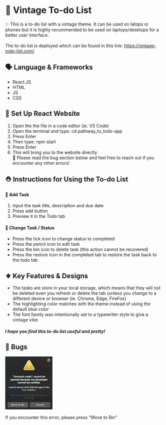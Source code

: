 
# 📝 Vintage To-do List
✨ This is a to-do list with a vintage theme. It can be used on latops or phones but it is highly recommended to be used on laptops/desktops for a better user interface.<br/>
<br/>
The to-do list is deployed which can be found in this link: https://vintage-todo-list.com/ 

## 🗣️ Language & Frameworks
* React.JS
* HTML
* JS
* CSS

## 🔧 Set Up React Website
1. Open the the file in a code editor (ie. VS Code)
2. Open the terminal and type: cd pathway_to_todo-app
3. Press Enter
4. Then type: npm start
5. Press Enter
6. This will bring you to the website directly <br/>
💭 Please read the bug section below and feel free to reach out if you encounter any other errors!

## ⛑️ Instructions for Using the To-do List
#### 📎 Add Task
1. Input the task title, description and due date
2. Press add button 
3. Preview it in the Todo tab
#### 📎 Change Task / Status
* Press the tick icon to change status to completed
* Press the pencil icon to edit task
* Press the bin icon to delete task (this action cannot be recovered)
* Press the restore icon in the completed tab to restore the task back to the todo tab

## ⚜️ Key Features & Designs
* The tasks are store in your local storage, which means that they will not be deleted even you refresh or delete the tab
  (unless you change to a different device or browser (ie. Chrome, Edge, FireFox)
* The highlighting color matches with the theme instead of using the default blue color
* The font family was intentionally set to a typewriter style to give a vintage vibe

##### I hope you find this to-do list useful and pretty!

## 👾 Bugs
<p>
<img src= "bug-screenshot.png"
    width=30%>
</p>
If you encounter this error, please press "Move to Bin"


